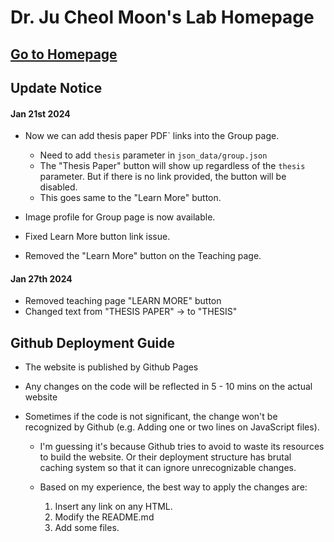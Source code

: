 # Dr. Ju Cheol Moon's Lab Homepage

## [Go to Homepage](https://csulb-datascience.github.io/Lab-Homepage/)

## Update Notice

#### Jan 21st 2024

- Now we can add thesis paper PDF` links into the Group page.
    - Need to add `thesis` parameter in `json_data/group.json`
    - The "Thesis Paper" button will show up regardless of the `thesis` parameter. But if there is no link provided, the button will be disabled.
    - This goes same to the "Learn More" button.

- Image profile for Group page is now available.

- Fixed Learn More button link issue.

- Removed the "Learn More" button on the Teaching page.


#### Jan 27th 2024

- Removed teaching page "LEARN MORE" button
- Changed text from "THESIS PAPER" -> to "THESIS"


## Github Deployment Guide

- The website is published by Github Pages
- Any changes on the code will be reflected in 5 - 10 mins on the actual website
- Sometimes if the code is not significant, the change won't be recognized by Github (e.g. Adding one or two lines on JavaScript files). 

    - I'm guessing it's because Github tries to avoid to waste its resources to build the website. Or their deployment structure has brutal caching system so that it can ignore unrecognizable changes.

    - Based on my experience, the best way to apply the changes are:
        1. Insert any link on any HTML.
        2. Modify the README.md
        3. Add some files.
